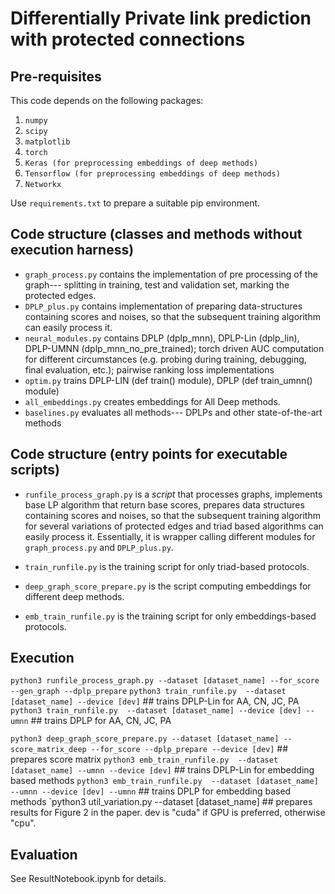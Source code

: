 # Differentially Private link prediction with protected connections

## Pre-requisites

This code depends on the following packages:

 1. `numpy`
 2. `scipy`
 3. `matplotlib`
 4. `torch`
 5. `Keras (for preprocessing embeddings of deep methods)`
 6. `Tensorflow (for preprocessing embeddings of deep methods)`
 7. `Networkx`

Use `requirements.txt` to prepare a suitable pip environment.

## Code structure (classes and methods without execution harness)

 - `graph_process.py` contains the implementation of pre processing of the graph--- splitting in training, test and validation set, marking the protected edges.
 - `DPLP_plus.py` contains implementation of preparing data-structures containing scores and noises, so that the subsequent training algorithm can easily process it.
- `neural_modules.py` contains DPLP (dplp_mnn), DPLP-Lin (dplp_lin), DPLP-UMNN (dplp_mnn_no_pre_trained); torch driven AUC computation for different circumstances (e.g. probing during training, debugging, final evaluation, etc.); pairwise ranking loss implementations
 - `optim.py` trains DPLP-LIN (def train() module), DPLP (def train_umnn() module)
 - `all_embeddings.py` creates embeddings for All Deep methods.
 - `baselines.py` evaluates all methods--- DPLPs and other state-of-the-art methods

## Code structure (entry points for executable scripts)
 - `runfile_process_graph.py` is a *script* that processes graphs, implements base LP algorithm that return base scores, prepares data structures containing scores and noises, so that the subsequent training algorithm for several variations of protected edges and triad based algorithms can easily process it. Essentially, it is wrapper calling different modules for `graph_process.py` and `DPLP_plus.py`.

 - `train_runfile.py` is the training script for only triad-based protocols.
 - `deep_graph_score_prepare.py` is the script computing embeddings for different deep methods.
 - `emb_train_runfile.py` is the training script for only embeddings-based protocols.

## Execution

`python3 runfile_process_graph.py --dataset [dataset_name] --for_score --gen_graph --dplp_prepare`
`python3 train_runfile.py  --dataset [dataset_name] --device [dev]`   ## trains DPLP-Lin for AA, CN, JC, PA
`python3 train_runfile.py  --dataset [dataset_name] --device [dev] --umnn` ## trains DPLP for AA, CN, JC, PA

`python3 deep_graph_score_prepare.py --dataset [dataset_name] --score_matrix_deep --for_score --dplp_prepare --device [dev]` ## prepares score matrix
`python3 emb_train_runfile.py  --dataset [dataset_name] --umnn --device [dev]` ## trains DPLP-Lin for embedding based methods
`python3 emb_train_runfile.py  --dataset [dataset_name] --umnn --device [dev] --umnn` ## trains DPLP for embedding based methods
`python3 util_variation.py  --dataset [dataset_name]  ## prepares results for Figure 2 in the paper.
dev is "cuda" if GPU is preferred, otherwise "cpu".

## Evaluation

See ResultNotebook.ipynb for details. 
